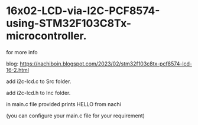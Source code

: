 # 16x02-LCD-via-I2C-PCF8574-using-STM32F103C8Tx-microcontroller.

for more info 

blog: https://nachiboin.blogspot.com/2023/02/stm32f103c8tx-pcf8574-lcd-16-2.html

add i2c-lcd.c to Src folder.

add i2c-lcd.h to Inc folder.

in main.c file provided prints HELLO from nachi 

(you can configure your main.c file for your requirement)

